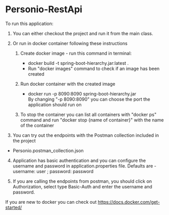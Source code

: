 # Personio-RestApi

To run this application:
1. You can either  checkout the project and run it from the main class.
2. Or run in docker container following these instructions
    1. Create docker image - run this command in terminal:
       - docker build -t spring-boot-hierarchy.jar:latest .
       - Run "docker images" command to check if an image has been created
        
    2. Run docker container with the created image
        - docker run -p 8090:8090 spring-boot-hierarchy.jar
            <br /> By changing "-p 8090:8090" you can choose the port the application should run on
    
    3. To stop the container you can list all containers with "docker ps" command
    and run "docker stop {name of container}" with the name of the container
       
3. You can try out the endpoints with the Postman collection included in the project
- Personio.postman_collection.json

4. Application has basic authentication and you can configure the username 
   and password in application.properties file. Defaults are - username: user ; password: password
   
5. If you are calling the endpoints from postman, you should click on Authorization, select type Basic-Auth and enter the username and password.

If you are new to docker you can check out https://docs.docker.com/get-started/
    
